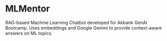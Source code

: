 # MLMentor
RAG-based Machine Learning Chatbot developed for Akbank GenAI Bootcamp. Uses embeddings and Google Gemini to provide context-aware answers on ML topics.
